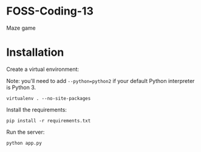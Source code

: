 FOSS-Coding-13
==============

Maze game

Installation
============

Create a virtual environment:

Note: you'll need to add `--python=python2` if your default Python interpreter is Python 3.

    virtualenv . --no-site-packages 

Install the requirements:
    
    pip install -r requirements.txt 

Run the server:

    python app.py
